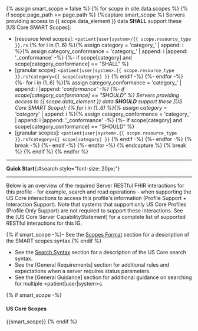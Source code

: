 <!-- This liquid script creates context specific text for each pages quickstart using input data from input/data/scopes.csv -->
{% assign smart_scope = false %}
{% for scope in site.data.scopes %}
  {% if scope.page_path == page.path %}
    {%capture smart_scope %}
Servers providing access to {{ scope.data_element }} data **SHALL** support these [US Core SMART Scopes]:
  -  [resource level scopes]\: `<patient|user|system>/{{ scope.resource_type }}.rs`
{% for i in (1..6) %}{% assign category =  'category_' | append: i %}{% assign category_conformance =  'category_' | append: i |append: '_conformance' -%}
{%- if scope[category] and scope[category_conformance] == "SHALL" %}
  -  [granular scope]\: `<patient|user|system>.{{ scope.resource_type }}.rs?category={{ scope[category] }}`
{% endif -%}
{%- endfor -%}
{%- for i in (1..6) %}{% assign category_conformance =  'category_' | append: i |append: '_conformance' -%}
{%- if scope[category_conformance] == "SHOULD" %}
Servers providing access to {{ scope.data_element }} data **SHOULD** support these [US Core SMART Scope]:
{% for i in (1..6) %}{% assign category =  'category_' | append: i %}{% assign category_conformance =  'category_' | append: i |append: '_conformance' -%}
{%- if scope[category] and scope[category_conformance] == "SHOULD" %}
  -  [granular scopes]\: `<patient|user|system>.{{ scope.resource_type }}.rs?category={{ scope[category] }}`
{% endif -%}
{%- endfor -%}
{% break -%}
{%- endif -%}
{%- endfor -%}
     {% endcapture %}
    {% break %}
  {% endif %}
{% endfor %}

---

**Quick Start**{:#search style="font-size: 20px;"}
<a name="quick-start"> </a>

---

Below is an overview of the required Server RESTful FHIR interactions for this profile - for example, search and read operations - when supporting the US Core interactions to access this profile's information (Profile Support + Interaction Support). Note that systems that support only US Core Profiles (Profile Only Support) are not required to support these interactions.  See the [US Core Server CapabilityStatement] for a complete list of supported RESTful interactions for this IG.

{% if smart_scope -%}- See the [Scopes Format](scopes.html#scopes-format) section for a description of the SMART scopes syntax.{% endif %}
- See the [Search Syntax](general-guidance.html#search-syntax) section for a description of the US Core search syntax.
- See the [General Requirements] section for additional rules and expectations when a server requires status parameters.
- See the [General Guidance] section for additional guidance on searching for multiple <patient|user|system>s.



<div class="bg-success" markdown="1">

{% if smart_scope -%}
#### US Core Scopes
{{smart_scope}}
{% endif %}

</div><!-- new-content -->


